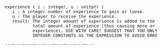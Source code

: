<div class="mw-parser-output"><p><br />
<span id="bpexp"></span>
</p>
<pre>experience ( i&#160;: integer, u&#160;: unitptr )
   i&#160;: A integer number of experience to gain or loose.
   u&#160;: The player to receive the experience.
   result: The integer amount of experience is added to the players
           total amount of experience (thus causing more or less
           experience). USE WITH CARE! SUGGEST THAT YOU ONLY USE
           INTEGER CONSTANTS AS THE EXPRESSION TO AVOID ERRORS.
</pre>
<pre>---~---~---~---~---~---~---~---~---
</pre></div>
